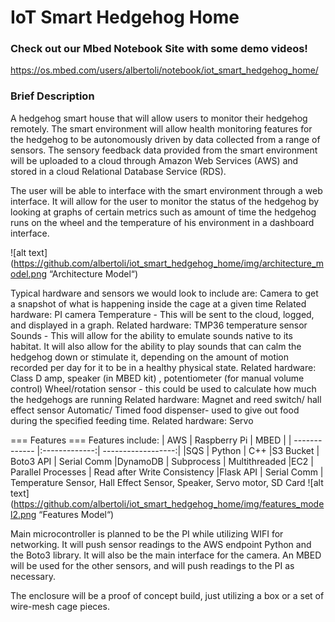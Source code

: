 # IoT Smart Hedgehog Home
### Check out our Mbed Notebook Site with some demo videos!
https://os.mbed.com/users/albertoli/notebook/iot_smart_hedgehog_home/

### Brief Description
A hedgehog smart house that will allow users to monitor their hedgehog remotely. The smart environment will allow health monitoring features for the hedgehog to be autonomously driven by data collected from a range of sensors. The sensory feedback data provided from the smart environment will be uploaded to a cloud through Amazon Web Services (AWS) and stored in a cloud Relational Database Service (RDS). 

The user will be able to interface with the smart environment through a web interface. It will allow for the user to monitor the status of the hedgehog by looking at graphs of certain metrics such as amount of time the hedgehog runs on the wheel and the temperature of his environment in a dashboard interface.

![alt text](https://github.com/albertoli/iot_smart_hedgehog_home/img/architecture_model.png “Architecture Model“)

Typical hardware and sensors we would look to include are:
Camera to get a snapshot of what is happening inside the cage at a given time Related hardware: PI camera
Temperature - This will be sent to the cloud, logged, and displayed in a graph. Related hardware: TMP36 temperature sensor
Sounds - This will allow for the ability to emulate sounds native to its habitat. It will also allow for the ability to play sounds that can calm the hedgehog down or stimulate it, depending on the amount of motion recorded per day for it to be in a healthy physical state. Related hardware: Class D amp, speaker (in MBED kit) , potentiometer (for manual volume control)
Wheel/rotation sensor - this could be used to calculate how much the hedgehogs are running Related hardware: Magnet and reed switch/ hall effect sensor 
Automatic/ Timed food dispenser- used to give out food during the specified feeding time. Related hardware: Servo

=== Features ===
Features include:
| AWS           | Raspberry Pi  | MBED               |
| ------------- |:-------------:| ------------------:|
|SQS | Python    | C++
|S3 Bucket | Boto3 API | Serial Comm
|DynamoDB | Subprocess   | Multithreaded
|EC2 | Parallel Processes    | Read after Write Consistency
|Flask API |  Serial Comm | Temperature Sensor, Hall Effect Sensor, Speaker, Servo motor, SD Card
![alt text](https://github.com/albertoli/iot_smart_hedgehog_home/img/features_model2.png “Features Model“)

Main microcontroller is planned to be the PI while utilizing WIFI for networking. It will push sensor readings to the AWS endpoint Python and the Boto3 library. It will also be the main interface for the camera. An MBED will be used for the other sensors, and will push readings to the PI as necessary. 

The enclosure will be a proof of concept build, just utilizing a box or a set of wire-mesh cage pieces. 

